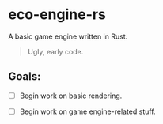 # eco-engine-rs

A basic game engine written in Rust.

>Ugly, early code.

## Goals:
- [ ] Begin work on basic rendering.
- [ ] Begin work on game engine-related stuff.

